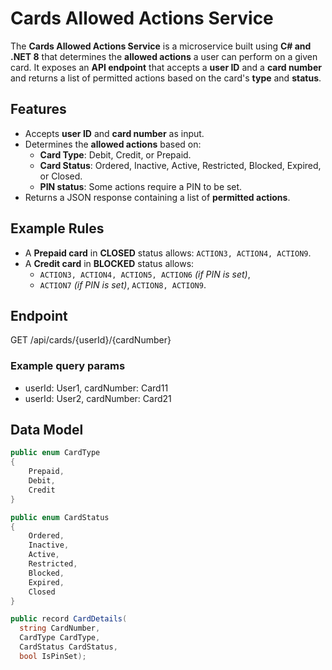 # Cards Allowed Actions Service

The **Cards Allowed Actions Service** is a microservice built using **C# and .NET 8** that determines the **allowed actions** a user can perform on a given card. It exposes an **API endpoint** that accepts a **user ID** and a **card number** and returns a list of permitted actions based on the card's **type** and **status**.

## Features

- Accepts **user ID** and **card number** as input.
- Determines the **allowed actions** based on:
  - **Card Type**: Debit, Credit, or Prepaid.
  - **Card Status**: Ordered, Inactive, Active, Restricted, Blocked, Expired, or Closed.
  - **PIN status**: Some actions require a PIN to be set.
- Returns a JSON response containing a list of **permitted actions**.

## Example Rules

- A **Prepaid card** in **CLOSED** status allows: `ACTION3, ACTION4, ACTION9`.
- A **Credit card** in **BLOCKED** status allows:
  - `ACTION3, ACTION4, ACTION5, ACTION6` *(if PIN is set)*,  
  - `ACTION7` *(if PIN is set)*, `ACTION8, ACTION9`.
 
## Endpoint
GET /api/cards/{userId}/{cardNumber}

### Example query params
- userId: User1, cardNumber: Card11
- userId: User2, cardNumber: Card21

## Data Model

```csharp
public enum CardType 
{ 
    Prepaid, 
    Debit, 
    Credit 
} 

public enum CardStatus 
{ 
    Ordered, 
    Inactive, 
    Active, 
    Restricted, 
    Blocked, 
    Expired, 
    Closed 
}

public record CardDetails(
  string CardNumber,
  CardType CardType,
  CardStatus CardStatus,
  bool IsPinSet);
